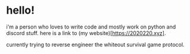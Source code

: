 # hello!

i'm a person who loves to write code and mostly work on python and discord stuff. here is a link to (my website)[https://2020220.xyz].

currently trying to reverse engineer the whiteout survival game protocol.
